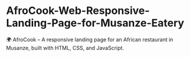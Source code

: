 # AfroCook-Web-Responsive-Landing-Page-for-Musanze-Eatery
🌍 AfroCook – A responsive landing page for an African restaurant in Musanze, built with HTML, CSS, and JavaScript.
